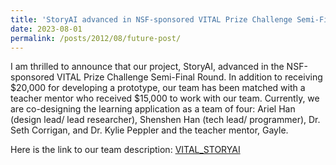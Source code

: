 ```yaml
---
title: 'StoryAI advanced in NSF-sponsored VITAL Prize Challenge Semi-Final Round'
date: 2023-08-01
permalink: /posts/2012/08/future-post/
---
```


I am thrilled to announce that our project, StoryAI, advanced in the NSF-sponsored VITAL Prize Challenge Semi-Final Round. In addition to receiving $20,000 for developing a prototype, our team has been matched with a teacher mentor who received $15,000 to work with our team. Currently, we are co-designing the learning application as a team of four: Ariel Han (design lead/ lead researcher), Shenshen Han (tech lead/ programmer), Dr. Seth Corrigan, and Dr. Kylie Peppler and the teacher mentor, Gayle.

Here is the link to our team description: [VITAL_STORYAI](https://www.vitalprize.org/en/custom/vitalprizeapplications2023/view/639)
